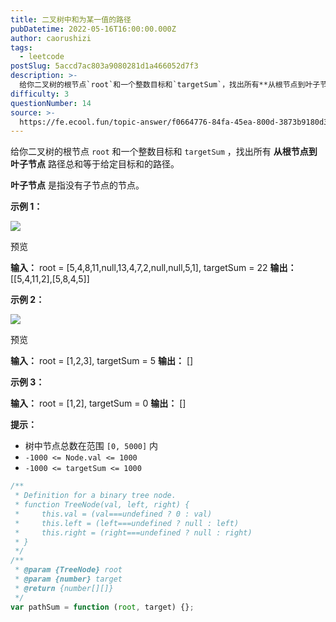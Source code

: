 ```yaml
---
title: 二叉树中和为某一值的路径
pubDatetime: 2022-05-16T16:00:00.000Z
author: caorushizi
tags:
  - leetcode
postSlug: 5accd7ac803a9080281d1a466052d7f3
description: >-
  给你二叉树的根节点`root`和一个整数目标和`targetSum`，找出所有**从根节点到叶子节点**路径总和等于给定目标和的路径。**叶子节点**是指没有子节点的节点。**示例1：**![](ht
difficulty: 3
questionNumber: 14
source: >-
  https://fe.ecool.fun/topic-answer/f0664776-84fa-45ea-800d-3873b9180d36?orderBy=updateTime&order=desc&tagId=31
---
```


给你二叉树的根节点 `root` 和一个整数目标和 `targetSum` ，找出所有 **从根节点到叶子节点** 路径总和等于给定目标和的路径。

**叶子节点** 是指没有子节点的节点。

**示例 1：**

![](https://pic.rmb.bdstatic.com/bjh/8771ad1c0da043e18c975fe618d70489.png)

预览

**输入：** root = \[5,4,8,11,null,13,4,7,2,null,null,5,1\], targetSum = 22 **输出：** \[\[5,4,11,2\],\[5,8,4,5\]\]

**示例 2：**

![](https://pic.rmb.bdstatic.com/bjh/2c1a1aabf2e37caf1fb5d7f5b3efd5f6.png)

预览

**输入：** root = \[1,2,3\], targetSum = 5 **输出：** \[\]

**示例 3：**

**输入：** root = \[1,2\], targetSum = 0 **输出：** \[\]

**提示：**

- 树中节点总数在范围 `[0, 5000]` 内
- `-1000 <= Node.val <= 1000`
- `-1000 <= targetSum <= 1000`

```js
/**
 * Definition for a binary tree node.
 * function TreeNode(val, left, right) {
 *     this.val = (val===undefined ? 0 : val)
 *     this.left = (left===undefined ? null : left)
 *     this.right = (right===undefined ? null : right)
 * }
 */
/**
 * @param {TreeNode} root
 * @param {number} target
 * @return {number[][]}
 */
var pathSum = function (root, target) {};
```
